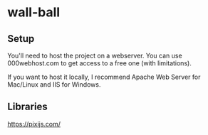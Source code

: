 # wall-ball
## Setup
You'll need to host the project on a webserver. You can use 000webhost.com to get access to a free one (with limitations). 
  
If you want to host it locally, I recommend Apache Web Server for Mac/Linux and IIS for Windows. 
  
## Libraries
https://pixijs.com/